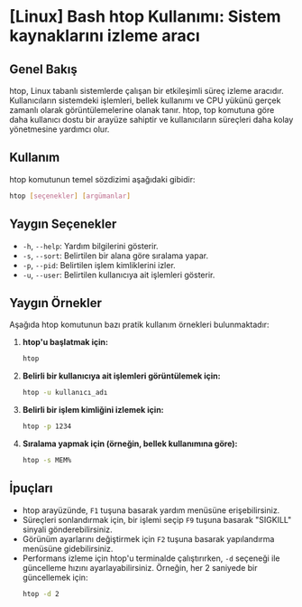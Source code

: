 # [Linux] Bash htop Kullanımı: Sistem kaynaklarını izleme aracı

## Genel Bakış
htop, Linux tabanlı sistemlerde çalışan bir etkileşimli süreç izleme aracıdır. Kullanıcıların sistemdeki işlemleri, bellek kullanımı ve CPU yükünü gerçek zamanlı olarak görüntülemelerine olanak tanır. htop, top komutuna göre daha kullanıcı dostu bir arayüze sahiptir ve kullanıcıların süreçleri daha kolay yönetmesine yardımcı olur.

## Kullanım
htop komutunun temel sözdizimi aşağıdaki gibidir:

```bash
htop [seçenekler] [argümanlar]
```

## Yaygın Seçenekler
- `-h`, `--help`: Yardım bilgilerini gösterir.
- `-s`, `--sort`: Belirtilen bir alana göre sıralama yapar.
- `-p`, `--pid`: Belirtilen işlem kimliklerini izler.
- `-u`, `--user`: Belirtilen kullanıcıya ait işlemleri gösterir.

## Yaygın Örnekler
Aşağıda htop komutunun bazı pratik kullanım örnekleri bulunmaktadır:

1. **htop'u başlatmak için:**
   ```bash
   htop
   ```

2. **Belirli bir kullanıcıya ait işlemleri görüntülemek için:**
   ```bash
   htop -u kullanıcı_adı
   ```

3. **Belirli bir işlem kimliğini izlemek için:**
   ```bash
   htop -p 1234
   ```

4. **Sıralama yapmak için (örneğin, bellek kullanımına göre):**
   ```bash
   htop -s MEM%
   ```

## İpuçları
- htop arayüzünde, `F1` tuşuna basarak yardım menüsüne erişebilirsiniz.
- Süreçleri sonlandırmak için, bir işlemi seçip `F9` tuşuna basarak "SIGKILL" sinyali gönderebilirsiniz.
- Görünüm ayarlarını değiştirmek için `F2` tuşuna basarak yapılandırma menüsüne gidebilirsiniz.
- Performans izleme için htop'u terminalde çalıştırırken, `-d` seçeneği ile güncelleme hızını ayarlayabilirsiniz. Örneğin, her 2 saniyede bir güncellemek için:
  ```bash
  htop -d 2
  ```